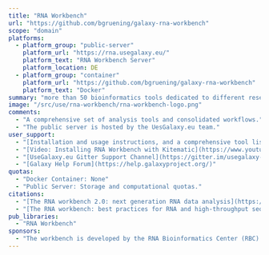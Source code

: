 ```yaml
---
title: "RNA Workbench"
url: "https://github.com/bgruening/galaxy-rna-workbench"
scope: "domain"
platforms:
  - platform_group: "public-server"
    platform_url: "https://rna.usegalaxy.eu/"
    platform_text: "RNA Workbench Server"
    platform_location: DE
  - platform_group: "container"
    platform_url: "https://github.com/bgruening/galaxy-rna-workbench"
    platform_text: "Docker"
summary: "more than 50 bioinformatics tools dedicated to different research areas of RNA biology, including RNA structure analysis, RNA alignment, RNA annotation, RNA-protein interaction, ribosome profiling, RNA-Seq analysis, and RNA target prediction."
image: "/src/use/rna-workbench/rna-workbench-logo.png"
comments:
  - "A comprehensive set of analysis tools and consolidated workflows."
  - "The public server is hosted by the UesGalaxy.eu team."
user_support:
  - "[Installation and usage instructions, and a comprehensive tool list](https://github.com/bgruening/galaxy-rna-workbench)."
  - "[Video: Installing RNA Workbench with Kitematic](https://www.youtube.com/watch?v=fYer4Xdw_h4)"
  - "[UseGalaxy.eu Gitter Support Channel](https://gitter.im/usegalaxy-eu/Lobby)"
  - "[Galaxy Help Forum](https://help.galaxyproject.org/)"
quotas:
  - "Docker Container: None"
  - "Public Server: Storage and computational quotas."
citations:
  - "[The RNA workbench 2.0: next generation RNA data analysis](https://doi.org/10.1093/nar/gkz353), Jörg Fallmann, Pavankumar Videm, Andrea Bagnacani, Bérénice Batut, Maria A Doyle, Tomas Klingstrom, Florian Eggenhofer, Peter F Stadler, Rolf Backofen, Björn Grüning. *Nucleic Acids Research*, gkz353, doi: 10.1093/nar/gkz353"
  - "[The RNA workbench: best practices for RNA and high-throughput sequencing bioinformatics in Galaxy](https://doi.org/10.1093/nar/gkx409), Björn A. Grüning,  Jörg Fallmann, Dilmurat Yusuf, Sebastian Will, Anika Erxleben, Florian Eggenhofer, Torsten Houwaart, Bérénice Batut, Pavankumar Videm, Andrea Bagnacani, Markus Wolfien, Steffen C. Lott, Youri Hoogstrate, Wolfgang R. Hess, Olaf Wolkenhauer, Steve Hoffmann, Altuna Akalin, Uwe Ohler, Peter F. Stadler, Rolf Backofen. *Nucleic Acids Research*, Volume 45, Issue W1, 3 July 2017, Pages W560–W566, doi: 10.1093/nar/gkx409"
pub_libraries:
  - "RNA Workbench"
sponsors:
  - "The workbench is developed by the RNA Bioinformatics Center (RBC). This center is one of the eight service units of the [German Network for Bioinformatics Infrastructure](http://www.denbi.de), running the German [ELIXIR Node](https://www.elixir-europe.org/)."
---
```

